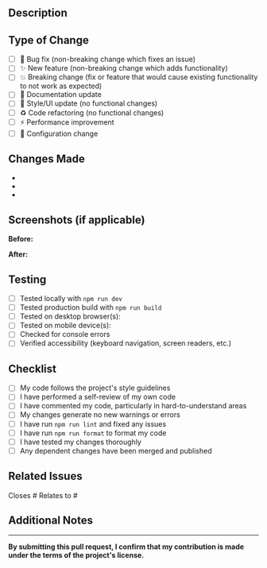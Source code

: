 ## Description

<!-- Provide a brief description of what this PR does -->

## Type of Change

<!-- Mark the relevant option with an "x" -->

- [ ] 🐛 Bug fix (non-breaking change which fixes an issue)
- [ ] ✨ New feature (non-breaking change which adds functionality)
- [ ] 💥 Breaking change (fix or feature that would cause existing functionality to not work as expected)
- [ ] 📝 Documentation update
- [ ] 🎨 Style/UI update (no functional changes)
- [ ] ♻️ Code refactoring (no functional changes)
- [ ] ⚡ Performance improvement
- [ ] 🔧 Configuration change

## Changes Made

<!-- List the specific changes you made -->

-
-
-

## Screenshots (if applicable)

<!-- Add screenshots to show visual changes -->

**Before:**

**After:**

## Testing

<!-- Describe how you tested your changes -->

- [ ] Tested locally with `npm run dev`
- [ ] Tested production build with `npm run build`
- [ ] Tested on desktop browser(s): <!-- specify: Chrome, Firefox, Safari, etc. -->
- [ ] Tested on mobile device(s): <!-- specify device/browser -->
- [ ] Checked for console errors
- [ ] Verified accessibility (keyboard navigation, screen readers, etc.)

## Checklist

<!-- Mark completed items with an "x" -->

- [ ] My code follows the project's style guidelines
- [ ] I have performed a self-review of my own code
- [ ] I have commented my code, particularly in hard-to-understand areas
- [ ] My changes generate no new warnings or errors
- [ ] I have run `npm run lint` and fixed any issues
- [ ] I have run `npm run format` to format my code
- [ ] I have tested my changes thoroughly
- [ ] Any dependent changes have been merged and published

## Related Issues

<!-- Link any related issues -->

Closes #
Relates to #

## Additional Notes

<!-- Any additional information that reviewers should know -->

---

**By submitting this pull request, I confirm that my contribution is made under the terms of the project's license.**
